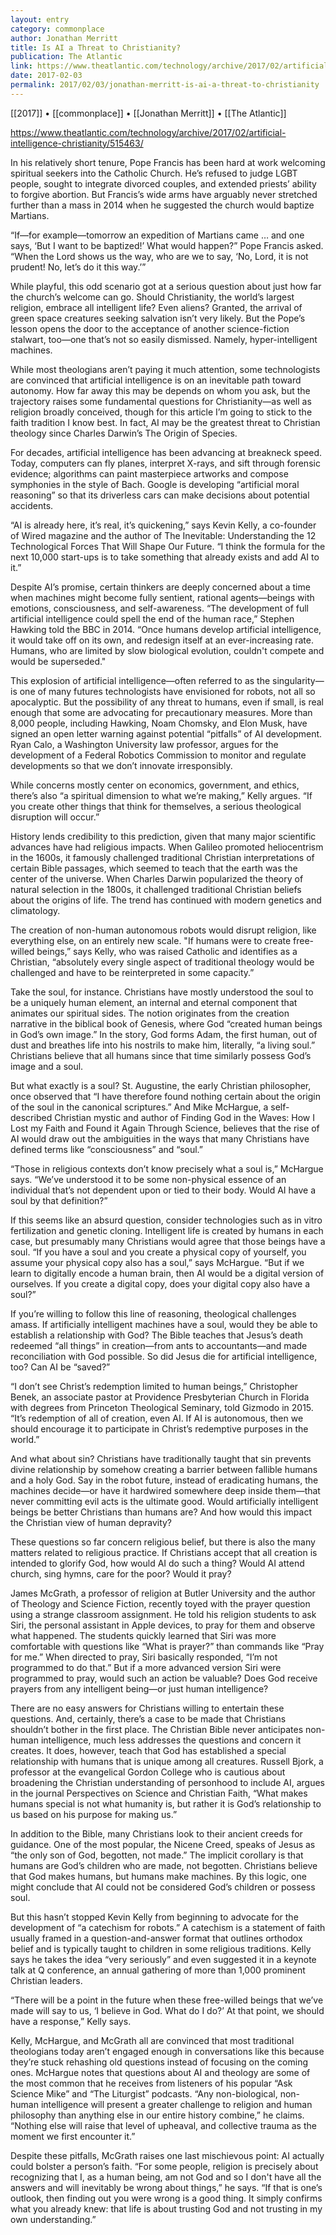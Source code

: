 ```yaml
---
layout: entry
category: commonplace
author: Jonathan Merritt
title: Is AI a Threat to Christianity?
publication: The Atlantic
link: https://www.theatlantic.com/technology/archive/2017/02/artificial-intelligence-christianity/515463/
date: 2017-02-03
permalink: 2017/02/03/jonathan-merritt-is-ai-a-threat-to-christianity
---
```


[[2017]] • [[commonplace]] • [[Jonathan Merritt]] • [[The Atlantic]] 

https://www.theatlantic.com/technology/archive/2017/02/artificial-intelligence-christianity/515463/

In his relatively short tenure, Pope Francis has been hard at work welcoming spiritual seekers into the Catholic Church. He’s refused to judge LGBT people, sought to integrate divorced couples, and extended priests’ ability to forgive abortion. But Francis’s wide arms have arguably never stretched further than a mass in 2014 when he suggested the church would baptize Martians.

“If—for example—tomorrow an expedition of Martians came … and one says, ‘But I want to be baptized!’ What would happen?” Pope Francis asked. “When the Lord shows us the way, who are we to say, ‘No, Lord, it is not prudent! No, let’s do it this way.’”

While playful, this odd scenario got at a serious question about just how far the church’s welcome can go. Should Christianity, the world’s largest religion, embrace all intelligent life? Even aliens? Granted, the arrival of green space creatures seeking salvation isn’t very likely. But the Pope’s lesson opens the door to the acceptance of another science-fiction stalwart, too—one that’s not so easily dismissed. Namely, hyper-intelligent machines.

While most theologians aren’t paying it much attention, some technologists are convinced that artificial intelligence is on an inevitable path toward autonomy. How far away this may be depends on whom you ask, but the trajectory raises some fundamental questions for Christianity—as well as religion broadly conceived, though for this article I’m going to stick to the faith tradition I know best. In fact, AI may be the greatest threat to Christian theology since Charles Darwin’s The Origin of Species.

For decades, artificial intelligence has been advancing at breakneck speed. Today, computers can fly planes, interpret X-rays, and sift through forensic evidence; algorithms can paint masterpiece artworks and compose symphonies in the style of Bach. Google is developing “artificial moral reasoning” so that its driverless cars can make decisions about potential accidents.

“AI is already here, it’s real, it’s quickening,” says Kevin Kelly, a co-founder of Wired magazine and the author of The Inevitable: Understanding the 12 Technological Forces That Will Shape Our Future. “I think the formula for the next 10,000 start-ups is to take something that already exists and add AI to it.”

Despite AI’s promise, certain thinkers are deeply concerned about a time when machines might become fully sentient, rational agents—beings with emotions, consciousness, and self-awareness. “The development of full artificial intelligence could spell the end of the human race,” Stephen Hawking told the BBC in 2014. “Once humans develop artificial intelligence, it would take off on its own, and redesign itself at an ever-increasing rate. Humans, who are limited by slow biological evolution, couldn't compete and would be superseded."

This explosion of artificial intelligence—often referred to as the singularity—is one of many futures technologists have envisioned for robots, not all so apocalyptic. But the possibility of any threat to humans, even if small, is real enough that some are advocating for precautionary measures. More than 8,000 people, including Hawking, Noam Chomsky, and Elon Musk, have signed an open letter warning against potential “pitfalls” of AI development. Ryan Calo, a Washington University law professor, argues for the development of a Federal Robotics Commission to monitor and regulate developments so that we don’t innovate irresponsibly.

While concerns mostly center on economics, government, and ethics, there’s also “a spiritual dimension to what we’re making,” Kelly argues. “If you create other things that think for themselves, a serious theological disruption will occur.”

History lends credibility to this prediction, given that many major scientific advances have had religious impacts. When Galileo promoted heliocentrism in the 1600s, it famously challenged traditional Christian interpretations of certain Bible passages, which seemed to teach that the earth was the center of the universe. When Charles Darwin popularized the theory of natural selection in the 1800s, it challenged traditional Christian beliefs about the origins of life. The trend has continued with modern genetics and climatology.

The creation of non-human autonomous robots would disrupt religion, like everything else, on an entirely new scale. "If humans were to create free-willed beings,” says Kelly, who was raised Catholic and identifies as a Christian, “absolutely every single aspect of traditional theology would be challenged and have to be reinterpreted in some capacity.”

Take the soul, for instance. Christians have mostly understood the soul to be a uniquely human element, an internal and eternal component that animates our spiritual sides. The notion originates from the creation narrative in the biblical book of Genesis, where God “created human beings in God’s own image.” In the story, God forms Adam, the first human, out of dust and breathes life into his nostrils to make him, literally, “a living soul.” Christians believe that all humans since that time similarly possess God’s image and a soul.

But what exactly is a soul? St. Augustine, the early Christian philosopher, once observed that “I have therefore found nothing certain about the origin of the soul in the canonical scriptures.” And Mike McHargue, a self-described Christian mystic and author of Finding God in the Waves: How I Lost my Faith and Found it Again Through Science, believes that the rise of AI would draw out the ambiguities in the ways that many Christians have defined terms like “consciousness” and “soul.”

“Those in religious contexts don’t know precisely what a soul is,” McHargue says. “We’ve understood it to be some non-physical essence of an individual that’s not dependent upon or tied to their body. Would AI have a soul by that definition?”

If this seems like an absurd question, consider technologies such as in vitro fertilization and genetic cloning. Intelligent life is created by humans in each case, but presumably many Christians would agree that those beings have a soul. “If you have a soul and you create a physical copy of yourself, you assume your physical copy also has a soul,” says McHargue. “But if we learn to digitally encode a human brain, then AI would be a digital version of ourselves. If you create a digital copy, does your digital copy also have a soul?”

If you’re willing to follow this line of reasoning, theological challenges amass. If artificially intelligent machines have a soul, would they be able to establish a relationship with God? The Bible teaches that Jesus’s death redeemed “all things” in creation—from ants to accountants—and made reconciliation with God possible. So did Jesus die for artificial intelligence, too? Can AI be “saved?”

“I don’t see Christ’s redemption limited to human beings,” Christopher Benek, an associate pastor at Providence Presbyterian Church in Florida with degrees from Princeton Theological Seminary, told Gizmodo in 2015. “It’s redemption of all of creation, even AI. If AI is autonomous, then we should encourage it to participate in Christ’s redemptive purposes in the world.”

And what about sin? Christians have traditionally taught that sin prevents divine relationship by somehow creating a barrier between fallible humans and a holy God. Say in the robot future, instead of eradicating humans, the machines decide—or have it hardwired somewhere deep inside them—that never committing evil acts is the ultimate good. Would artificially intelligent beings be better Christians than humans are? And how would this impact the Christian view of human depravity?

These questions so far concern religious belief, but there is also the many matters related to religious practice. If Christians accept that all creation is intended to glorify God, how would AI do such a thing? Would AI attend church, sing hymns, care for the poor? Would it pray?

James McGrath, a professor of religion at Butler University and the author of Theology and Science Fiction, recently toyed with the prayer question using a strange classroom assignment. He told his religion students to ask Siri, the personal assistant in Apple devices, to pray for them and observe what happened. The students quickly learned that Siri was more comfortable with questions like “What is prayer?” than commands like “Pray for me.” When directed to pray, Siri basically responded, “I’m not programmed to do that.” But if a more advanced version Siri were programmed to pray, would such an action be valuable? Does God receive prayers from any intelligent being—or just human intelligence?

There are no easy answers for Christians willing to entertain these questions. And, certainly, there’s a case to be made that Christians shouldn’t bother in the first place. The Christian Bible never anticipates non-human intelligence, much less addresses the questions and concern it creates. It does, however, teach that God has established a special relationship with humans that is unique among all creatures. Russell Bjork, a professor at the evangelical Gordon College who is cautious about broadening the Christian understanding of personhood to include AI, argues in the journal Perspectives on Science and Christian Faith, “What makes humans special is not what humanity is, but rather it is God’s relationship to us based on his purpose for making us.”

In addition to the Bible, many Christians look to their ancient creeds for guidance. One of the most popular, the Nicene Creed, speaks of Jesus as “the only son of God, begotten, not made.” The implicit corollary is that humans are God’s children who are made, not begotten. Christians believe that God makes humans, but humans make machines. By this logic, one might conclude that AI could not be considered God’s children or possess soul.

But this hasn’t stopped Kevin Kelly from beginning to advocate for the development of “a catechism for robots.” A catechism is a statement of faith usually framed in a question-and-answer format that outlines orthodox belief and is typically taught to children in some religious traditions. Kelly says he takes the idea “very seriously” and even suggested it in a keynote talk at Q conference, an annual gathering of more than 1,000 prominent Christian leaders.

“There will be a point in the future when these free-willed beings that we’ve made will say to us, ‘I believe in God. What do I do?’ At that point, we should have a response,” Kelly says.

Kelly, McHargue, and McGrath all are convinced that most traditional theologians today aren’t engaged enough in conversations like this because they’re stuck rehashing old questions instead of focusing on the coming ones. McHargue notes that questions about AI and theology are some of the most common that he receives from listeners of his popular “Ask Science Mike” and “The Liturgist” podcasts. “Any non-biological, non-human intelligence will present a greater challenge to religion and human philosophy than anything else in our entire history combine,” he claims. “Nothing else will raise that level of upheaval, and collective trauma as the moment we first encounter it.”

Despite these pitfalls, McGrath raises one last mischievous point: AI actually could bolster a person’s faith. “For some people, religion is precisely about recognizing that I, as a human being, am not God and so I don't have all the answers and will inevitably be wrong about things,” he says. “If that is one’s outlook, then finding out you were wrong is a good thing. It simply confirms what you already knew: that life is about trusting God and not trusting in my own understanding.”

